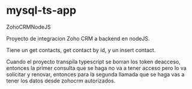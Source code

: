 # mysql-ts-app
ZohoCRMNodeJS

Proyecto de integracion Zoho CRM a backend en nodeJS. 

Tiene un get contacts, get contact by id, y un insert contact. 

Cuando el proyecto transpila typescript se borran los token deacceso, entonces la primer consulta que se haga no va a tener acceso pero lo va solicitar y renovar, entonces para la segunda llamada que se haga vas a tener los datos desde zohocrm autorizados.
